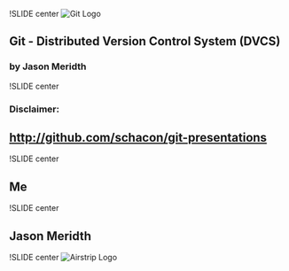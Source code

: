!SLIDE center
![Git Logo](GitLogo.png)
 
## Git - Distributed Version Control System (DVCS) ##

### by Jason Meridth ###

!SLIDE center
### Disclaimer: ###

## http://github.com/schacon/git-presentations #

!SLIDE center
## Me ##

!SLIDE center
## Jason Meridth ##

!SLIDE center
![Airstrip Logo](AirstripLogo.jpg)
